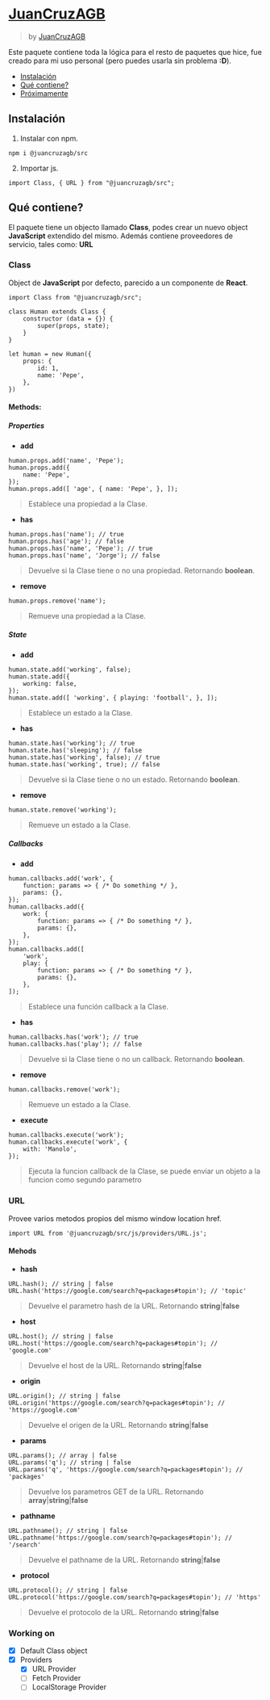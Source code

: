 # [JuanCruzAGB](https://www.npmjs.com/package/@juancruzagb/src)
> by [JuanCruzAGB](https://github.com/JuanCruzAGB)

Este paquete contiene toda la lógica para el resto de paquetes que hice, fue creado para mi uso personal (pero puedes usarla sin problema **:D**).

 - [Instalación](#instalación)
 - [Qué contiene?](#qué-contiene)
 - [Próximamente](#working-on)

## Instalación
 1. Instalar con npm.
```
npm i @juancruzagb/src
```
 2. Importar js.
```
import Class, { URL } from "@juancruzagb/src";
```

## Qué contiene?
El paquete tiene un objecto llamado **Class**, podes crear un nuevo object **JavaScript** extendido del mismo.
Además contiene proveedores de servicio, tales como: **URL**

### Class
Object de **JavaScript** por defecto, parecido a un componente de **React**.
```
import Class from "@juancruzagb/src";

class Human extends Class {
    constructor (data = {}) {
        super(props, state);
    }
}

let human = new Human({
    props: {
        id: 1,
        name: 'Pepe',
    },
})
```

#### Methods:

##### Properties
 - **add**
```
human.props.add('name', 'Pepe');
human.props.add({
    name: 'Pepe',
});
human.props.add([ 'age', { name: 'Pepe', }, ]);
```
> Establece una propiedad a la Clase.

 - **has**
```
human.props.has('name'); // true
human.props.has('age'); // false
human.props.has('name', 'Pepe'); // true
human.props.has('name', 'Jorge'); // false
```
> Devuelve si la Clase tiene o no una propiedad. Retornando **boolean**.

 - **remove**
```
human.props.remove('name');
```
> Remueve una propiedad a la Clase.
##### State
 - **add**
```
human.state.add('working', false);
human.state.add({
    working: false,
});
human.state.add([ 'working', { playing: 'football', }, ]);
```
> Establece un estado a la Clase.

 - **has**
```
human.state.has('working'); // true
human.state.has('sleeping'); // false
human.state.has('working', false); // true
human.state.has('working', true); // false
```
> Devuelve si la Clase tiene o no un estado. Retornando **boolean**.

 - **remove**
```
human.state.remove('working');
```
> Remueve un estado a la Clase.

##### Callbacks
 - **add**
```
human.callbacks.add('work', {
    function: params => { /* Do something */ },
    params: {},
});
human.callbacks.add({
    work: {
        function: params => { /* Do something */ },
        params: {},
    },
});
human.callbacks.add([
    'work', 
    play: {
        function: params => { /* Do something */ },
        params: {},
    },
]);
```
> Establece una función callback a la Clase.

 - **has**
```
human.callbacks.has('work'); // true
human.callbacks.has('play'); // false
```
> Devuelve si la Clase tiene o no un callback. Retornando **boolean**.

 - **remove**
```
human.callbacks.remove('work');
```
> Remueve un estado a la Clase.

 - **execute**
```
human.callbacks.execute('work');
human.callbacks.execute('work', {
    with: 'Manolo',
});
```
> Ejecuta la funcion callback de la Clase, se puede enviar un objeto a la funcion como segundo parametro

### URL
Provee varios metodos propios del mismo window location href.
```
import URL from '@juancruzagb/src/js/providers/URL.js';
```

#### Mehods

 - **hash**
```
URL.hash(); // string | false
URL.hash('https://google.com/search?q=packages#topin'); // 'topic'
```
> Devuelve el parametro hash de la URL. Retornando **string**|**false**

 - **host**
```
URL.host(); // string | false
URL.host('https://google.com/search?q=packages#topin'); // 'google.com'
```
> Devuelve el host de la URL. Retornando **string**|**false**

 - **origin**
```
URL.origin(); // string | false
URL.origin('https://google.com/search?q=packages#topin'); // 'https://google.com'
```
> Devuelve el origen de la URL. Retornando **string**|**false**

 - **params**
```
URL.params(); // array | false
URL.params('q'); // string | false
URL.params('q', 'https://google.com/search?q=packages#topin'); // 'packages'
```
> Devuelve los parametros GET de la URL. Retornando **array**|**string**|**false**

 - **pathname**
```
URL.pathname(); // string | false
URL.pathname('https://google.com/search?q=packages#topin'); // '/search'
```
> Devuelve el pathname de la URL. Retornando **string**|**false**

 - **protocol**
```
URL.protocol(); // string | false
URL.protocol('https://google.com/search?q=packages#topin'); // 'https'
```
> Devuelve el protocolo de la URL. Retornando **string**|**false**

### Working on
 - [X] Default Class object
 - [X] Providers
    - [X] URL Provider
    - [ ] Fetch Provider
    - [ ] LocalStorage Provider